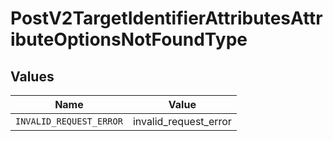 # PostV2TargetIdentifierAttributesAttributeOptionsNotFoundType


## Values

| Name                    | Value                   |
| ----------------------- | ----------------------- |
| `INVALID_REQUEST_ERROR` | invalid_request_error   |